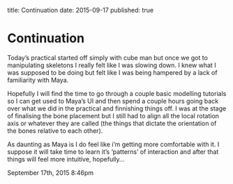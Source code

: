 title: Continuation
date: 2015-09-17
published: true

<h1>Continuation</h1>
<p>Today&rsquo;s practical started off simply with cube man but once we got to manipulating skeletons I really felt like I was slowing down. I knew what I was supposed to be doing but felt like I was being hampered by a lack of familiarity with Maya.</p>

<p>Hopefully I will find the time to go through a couple basic modelling tutorials so I can get used to Maya&rsquo;s UI and then spend a couple hours going back over what we did in the practical and finnishing things off. I was at the stage of finalising the bone placement but I still had to align all the local rotation axis or whatever they are called (the things that dictate the orientation of the bones relative to each other).</p>

<p>As daunting as Maya is I do feel like i&rsquo;m getting more comfortable with it. I suppose it will take time to learn it&rsquo;s &lsquo;patterns&rsquo; of interaction and after that things will feel more intuitive, hopefully&hellip;</p>

<div id="footer">
<span id="timestamp"> September 17th, 2015 8:46pm </span>
</div>